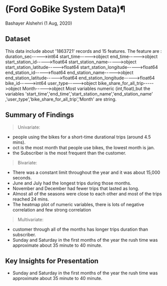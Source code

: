 # (Ford GoBike System Data)¶
Bashayer Alshehri (1 Aug, 2020)


## Dataset

This data include about '1863721' records and 15 features.
The feature are :
duration_sec----->int64
start_time----->object
end_time----->object
start_station_id----->float64
start_station_name----->object
start_station_latitude----->float64
start_station_longitude----->float64
end_station_id----->float64
end_station_name----->object
end_station_latitude----->float64
end_station_longitude----->float64
bike_id----->int64
user_type----->object
bike_share_for_all_trip----->object
Month----->object
Most variables numeric (int,float),but the variables 'start_time','end_time','start_station_name','end_station_name' ,'user_type','bike_share_for_all_trip','Month' are string.

## Summary of Findings

> Univariate:
- people using the bikes for a short-time durational trips (around 4.5 mins).
- oct is the most month that people use bikes, the lowest month is jan.
- the Subscriber is the most frequent than the customer.

> Bivariate:
- There was a constant limit throughout the year and it was about 15,000 seconds.
- June and July had the longest trips during those months.
- November and December had fewer trips that lasted as long.
- Almost all of the seasons were close to each other and most of the trips reached 24 mins.
- The heatmap plot of numeric variables, there is lots of negative correlation and few strong correlation

> Multivariate:
- customer through all of the months has longer trips duration than subscriber.
- Sunday and Saturday in the first months of the year the rush time was approximate about 35 minute to 40 minute.

## Key Insights for Presentation
-  Sunday and Saturday in the first months of the year the rush time was approximate about 35 minute to 40 minute.
